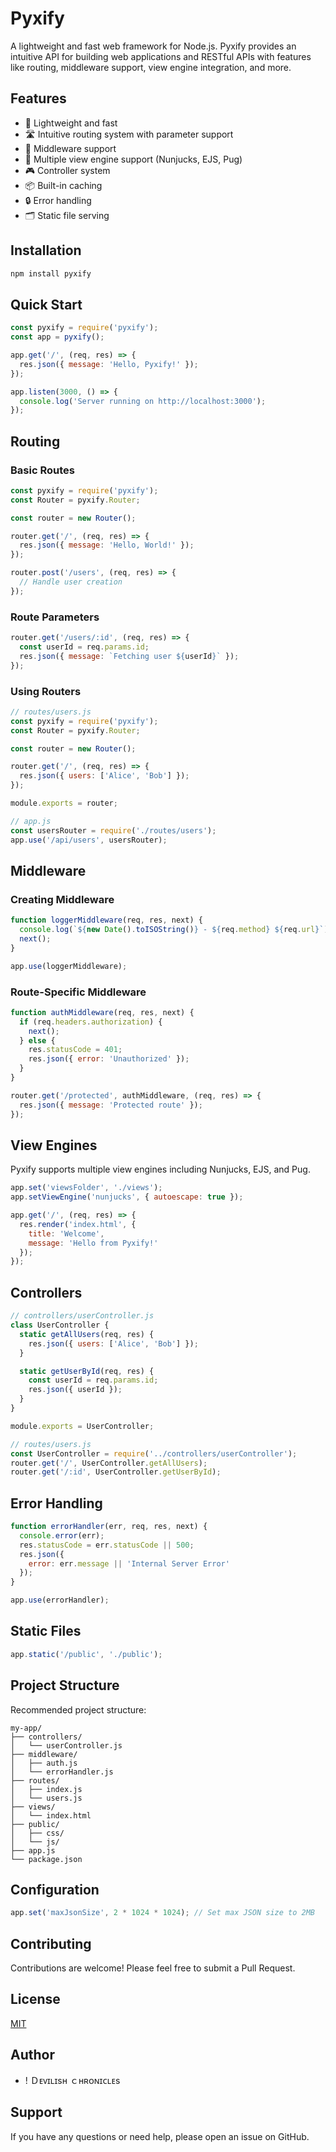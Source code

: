 # Pyxify

A lightweight and fast web framework for Node.js. Pyxify provides an intuitive API for building web applications and RESTful APIs with features like routing, middleware support, view engine integration, and more.

## Features

- 🚀 Lightweight and fast
- 🛣️ Intuitive routing system with parameter support
- 🔄 Middleware support
- 🎨 Multiple view engine support (Nunjucks, EJS, Pug)
- 🎮 Controller system
- 📦 Built-in caching
- 🔒 Error handling
- 🗂️ Static file serving

## Installation

```bash
npm install pyxify
```

## Quick Start

```javascript
const pyxify = require('pyxify');
const app = pyxify();

app.get('/', (req, res) => {
  res.json({ message: 'Hello, Pyxify!' });
});

app.listen(3000, () => {
  console.log('Server running on http://localhost:3000');
});
```

## Routing

### Basic Routes

```javascript
const pyxify = require('pyxify');
const Router = pyxify.Router;

const router = new Router();

router.get('/', (req, res) => {
  res.json({ message: 'Hello, World!' });
});

router.post('/users', (req, res) => {
  // Handle user creation
});
```

### Route Parameters

```javascript
router.get('/users/:id', (req, res) => {
  const userId = req.params.id;
  res.json({ message: `Fetching user ${userId}` });
});
```

### Using Routers

```javascript
// routes/users.js
const pyxify = require('pyxify');
const Router = pyxify.Router;

const router = new Router();

router.get('/', (req, res) => {
  res.json({ users: ['Alice', 'Bob'] });
});

module.exports = router;

// app.js
const usersRouter = require('./routes/users');
app.use('/api/users', usersRouter);
```

## Middleware

### Creating Middleware

```javascript
function loggerMiddleware(req, res, next) {
  console.log(`${new Date().toISOString()} - ${req.method} ${req.url}`);
  next();
}

app.use(loggerMiddleware);
```

### Route-Specific Middleware

```javascript
function authMiddleware(req, res, next) {
  if (req.headers.authorization) {
    next();
  } else {
    res.statusCode = 401;
    res.json({ error: 'Unauthorized' });
  }
}

router.get('/protected', authMiddleware, (req, res) => {
  res.json({ message: 'Protected route' });
});
```

## View Engines

Pyxify supports multiple view engines including Nunjucks, EJS, and Pug.

```javascript
app.set('viewsFolder', './views');
app.setViewEngine('nunjucks', { autoescape: true });

app.get('/', (req, res) => {
  res.render('index.html', {
    title: 'Welcome',
    message: 'Hello from Pyxify!'
  });
});
```

## Controllers

```javascript
// controllers/userController.js
class UserController {
  static getAllUsers(req, res) {
    res.json({ users: ['Alice', 'Bob'] });
  }

  static getUserById(req, res) {
    const userId = req.params.id;
    res.json({ userId });
  }
}

module.exports = UserController;

// routes/users.js
const UserController = require('../controllers/userController');
router.get('/', UserController.getAllUsers);
router.get('/:id', UserController.getUserById);
```

## Error Handling

```javascript
function errorHandler(err, req, res, next) {
  console.error(err);
  res.statusCode = err.statusCode || 500;
  res.json({
    error: err.message || 'Internal Server Error'
  });
}

app.use(errorHandler);
```

## Static Files

```javascript
app.static('/public', './public');
```

## Project Structure

Recommended project structure:

```plaintext
my-app/
├── controllers/
│   └── userController.js
├── middleware/
│   ├── auth.js
│   └── errorHandler.js
├── routes/
│   ├── index.js
│   └── users.js
├── views/
│   └── index.html
├── public/
│   ├── css/
│   └── js/
├── app.js
└── package.json
```

## Configuration

```javascript
app.set('maxJsonSize', 2 * 1024 * 1024); // Set max JSON size to 2MB
```

## Contributing

Contributions are welcome! Please feel free to submit a Pull Request.

## License

[MIT](LICENSE)

## Author
- ! Ｄᴇᴠɪʟɪѕʜ ｃʜʀᴏɴɪᴄʟᴇѕ

## Support

If you have any questions or need help, please open an issue on GitHub.
